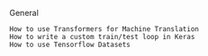 General

    How to use Transformers for Machine Translation
    How to write a custom train/test loop in Keras
    How to use Tensorflow Datasets
